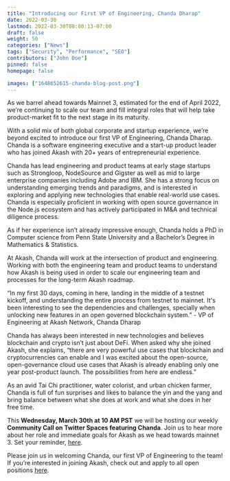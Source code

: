 ```yaml
---
title: "Introducing our First VP of Engineering, Chanda Dharap"
date: 2022-03-30
lastmod: 2022-03-30T08:08:13-07:00
draft: false
weight: 50
categories: ["News"]
tags: ["Security", "Performance", "SEO"]
contributors: ["John Doe"]
pinned: false
homepage: false

images: ["1648652615-chanda-blog-post.png"]
---
```

As we barrel ahead towards Mainnet 3, estimated for the end of April 2022, we’re continuing to scale our team and fill integral roles that will help take product-market fit to the next stage in its maturity.

With a solid mix of both global corporate and startup experience, we’re beyond excited to introduce our first VP of Engineering, Chanda Dharap. Chanda is a software engineering executive and a start-up product leader who has joined Akash with 20+ years of entrepreneurial experience.

Chanda has lead engineering and product teams at early stage startups such as Strongloop, NodeSource and Gigster as well as mid to large enterprise companies including Adobe and IBM. She has a strong focus on understanding emerging trends and paradigms, and is interested in exploring and applying new technologies that enable real-world use cases. Chanda is especially proficient in working with open source governance in the Node.js ecosystem and has actively participated in M&A and technical diligence process. 

As if her experience isn’t already impressive enough, Chanda holds a PhD in Computer science from Penn State University and a Bachelor’s Degree in Mathematics & Statistics. 

At Akash, Chanda will work at the intersection of product and engineering. Working with both the engineering team and product teams to understand how Akash is being used in order to scale our engineering team and processes for the long-term Akash roadmap.

“In my first 30 days, coming in here, landing in the middle of a testnet kickoff, and understanding the entire process from testnet to mainnet. It's been interesting to see the dependencies and challenges, specially when unlocking new features in an open governed blockchain system.” - VP of Engineering at Akash Network, Chanda Dharap

Chanda has always been interested in new technologies and believes blockchain and crypto isn’t just about DeFi. When asked why she joined Akash, she explains, “there are very powerful use cases that blockchain and cryptocurrencies can enable and I was excited about the open-source, open-governance cloud use cases that Akash is already enabling only one year post-product launch. The possibilities from here are endless.” 

As an avid Tai Chi practitioner, water colorist, and urban chicken farmer, Chanda is full of fun surprises and likes to balance the yin and the yang and bring balance between what she does at work and what she does in her free time. 

This **Wednesday, March 30th at 10 AM PST** we will be hosting our weekly **Community Call on Twitter Spaces featuring Chanda**. Join us to hear more about her role and immediate goals for Akash as we head towards mainnet 3. Set your reminder, [here](https://twitter.com/i/spaces/1vAxRkbgmnyKl). 

Please join us in welcoming Chanda, our first VP of Engineering to the team! If you’re interested in joining Akash, check out and apply to all open positions [here](https://akash.network/careers).